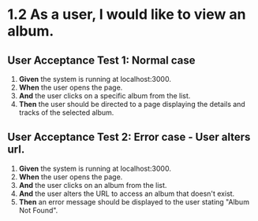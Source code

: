 # 1.2 As a user, I would like to view an album.

## User Acceptance Test 1: Normal case

1. **Given** the system is running at localhost:3000.
2. **When** the user opens the page.
3. **And** the user clicks on a specific album from the list.
4. **Then** the user should be directed to a page displaying the details and tracks of the selected album.

## User Acceptance Test 2: Error case - User alters url.

1. **Given** the system is running at localhost:3000.
2. **When** the user opens the page.
3. **And** the user clicks on an album from the list.
4. **And** the user alters the URL to access an album that doesn't exist.
5. **Then** an error message should be displayed to the user stating "Album Not Found".
